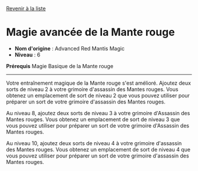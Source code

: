 [Revenir à la liste](list.md)

# Magie avancée de la Mante rouge

 * **Nom d'origine** : Advanced Red Mantis Magic
 * **Niveau** : 6


<p><span id="ctl00_MainContent_DetailedOutput"><strong>Prérequis</strong> Magie Basique de la Mante rouge<br></span></p>
<hr>
<p>Votre entraînement magique de la Mante rouge s'est amélioré. Ajoutez deux sorts de niveau 2 à votre grimoire d'assassin des Mantes rouges. Vous obtenez un emplacement de sort de niveau 2 que vous pouvez utiliser pour préparer un sort de votre grimoire d'assassin des Mantes rouges.</p>
<p>Au niveau 8, ajoutez deux sorts de niveau 3 à votre grimoire d'Assassin des Mantes rouges. Vous obtenez un emplacement de sort de niveau 3 que vous pouvez utiliser pour préparer un sort de votre grimoire d'Assassin des Mantes rouges.</p>
<p>Au niveau 10, ajoutez deux sorts de niveau 4 à votre grimoire d'assassin des Mantes rouges. Vous obtenez un emplacement de sort de niveau 4 que vous pouvez utiliser pour préparer un sort de votre grimoire d'assassin des Mantes rouges.&nbsp;</p>